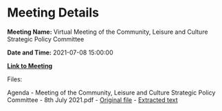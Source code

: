 # Meeting Details

**Meeting Name:** Virtual Meeting of the Community, Leisure and Culture Strategic Policy Committee

**Date and Time:** 2021-07-08 15:00:00

**[Link to Meeting](https://www.limerick.ie/council/whats-on/meeting-community-leisure-and-culture-strategic-policy-committee-8)**

Files: 

Agenda - Meeting of the Community, Leisure and Culture Strategic Policy Committee - 8th July 2021.pdf - [Original file](https://www.limerick.ie/sites/default/files/media/documents/2021-07/210708-agenda-.pdf) - [Extracted text](./Agenda%20-%C2%A0Meeting%20of%20the%20Community%2C%20Leisure%20and%20Culture%20Strategic%20Policy%20Committee%20-%208th%20July%202021.md)

